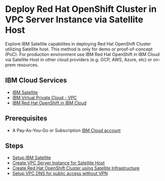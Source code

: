 # Deploy Red Hat OpenShift Cluster in VPC Server Instance via Satellite Host 

Explore IBM Satellite capabilites in deploying Red Hat OpenShift Cluster utilizing Satellite host.  This method is only for demo or proof-of-concept (PoC).  For production environment use IBM Red Hat OpenShift in IBM Cloud via Satellite Host in other cloud providers (e.g. GCP, AWS, Azure, etc) or on-prem resources.

## IBM Cloud Services

* [IBM Satellite](https://cloud.ibm.com/docs/satellite?topic=satellite-about)
* [IBM Virtual Private Cloud - VPC](https://www.ibm.com/cloud/learn/vpc)
* [IBM Red Hat OpenShift in IBM Cloud](https://cloud.ibm.com/docs/openshift?topic=openshift-getting-started)


## Prerequisites 
* A Pay-As-You-Go or Subscription [IBM Cloud account](https://cloud.ibm.com/registration)

## Steps

* [Setup IBM Satellite](ibm-satellite-setup.md)
* [Create VPC Server Instance for Satellite Host](vpc-setup.md)
* [Create Red Hat OpenShift Cluster using Satellite Infrastructure](roks-setup.md)
* [Setup VPC DNS for public access without VPN](vpc-dns-setup.md)

